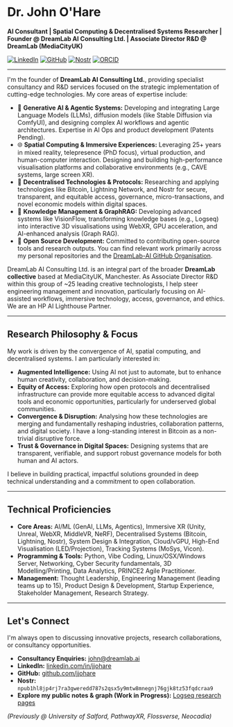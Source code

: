 # Dr. John O'Hare

**AI Consultant | Spatial Computing & Decentralised Systems Researcher | Founder @ DreamLab AI Consulting Ltd. | Associate Director R&D @ DreamLab (MediaCityUK)**

[![LinkedIn](https://img.shields.io/badge/LinkedIn-jjohare-blue?style=flat&logo=linkedin)](https://www.linkedin.com/in/jjohare/) [![GitHub](https://img.shields.io/badge/GitHub-jjohare-lightgrey?style=flat&logo=github)](https://github.com/jjohare) [![Nostr](https://img.shields.io/badge/Nostr-npub…aa9-purple?style=flat)](https://snort.social/p/npub1hl8jp4rj7ra3gweredd787s2qsx5y9mtw8mnegnj76gjk8tz53fqdcraa9) [![ORCID](https://img.shields.io/badge/ORCID-0000--0001--5209--7754-brightgreen?style=flat&logo=orcid)](https://orcid.org/0000-0001-5209-7754)

---

I'm the founder of **DreamLab AI Consulting Ltd.**, providing specialist consultancy and R&D services focused on the strategic implementation of cutting-edge technologies. My core areas of expertise include:

*   🤖 **Generative AI & Agentic Systems:** Developing and integrating Large Language Models (LLMs), diffusion models (like Stable Diffusion via ComfyUI), and designing complex AI workflows and agentic architectures. Expertise in AI Ops and product development (Patents Pending).
*   🌐 **Spatial Computing & Immersive Experiences:** Leveraging 25+ years in mixed reality, telepresence (PhD focus), virtual production, and human-computer interaction. Designing and building high-performance visualisation platforms and collaborative environments (e.g., CAVE systems, large screen XR).
*   🔗 **Decentralised Technologies & Protocols:** Researching and applying technologies like Bitcoin, Lightning Network, and Nostr for secure, transparent, and equitable access, governance, micro-transactions, and novel economic models within digital spaces.
*   🧠 **Knowledge Management & GraphRAG:** Developing advanced systems like VisionFlow, transforming knowledge bases (e.g., Logseq) into interactive 3D visualisations using WebXR, GPU acceleration, and AI-enhanced analysis (Graph RAG).
*   🔧 **Open Source Development:** Committed to contributing open-source tools and research outputs. You can find relevant work primarily across my personal repositories and the [DreamLab-AI GitHub Organisation](https://github.com/DreamLab-AI). <!-- Adjust org link if needed -->

DreamLab AI Consulting Ltd. is an integral part of the broader **DreamLab collective** based at MediaCityUK, Manchester. As Associate Director R&D within this group of ~25 leading creative technologists, I help steer engineering management and innovation, particularly focusing on AI-assisted workflows, immersive technology, access, governance, and ethics. We are an HP AI Lighthouse Partner.

---

## Research Philosophy & Focus

My work is driven by the convergence of AI, spatial computing, and decentralised systems. I am particularly interested in:

*   **Augmented Intelligence:** Using AI not just to automate, but to enhance human creativity, collaboration, and decision-making.
*   **Equity of Access:** Exploring how open protocols and decentralised infrastructure can provide more equitable access to advanced digital tools and economic opportunities, particularly for underserved global communities.
*   **Convergence & Disruption:** Analysing how these technologies are merging and fundamentally reshaping industries, collaboration patterns, and digital society. I have a long-standing interest in Bitcoin as a non-trivial disruptive force.
*   **Trust & Governance in Digital Spaces:** Designing systems that are transparent, verifiable, and support robust governance models for both human and AI actors.

I believe in building practical, impactful solutions grounded in deep technical understanding and a commitment to open collaboration.

---

## Technical Proficiencies

*   **Core Areas:** AI/ML (GenAI, LLMs, Agentics), Immersive XR (Unity, Unreal, WebXR, MiddleVR, NeRF), Decentralised Systems (Bitcoin, Lightning, Nostr), System Design & Integration, Cloud/vGPU, High-End Visualisation (LED/Projection), Tracking Systems (MoSys, Vicon).
*   **Programming & Tools:** Python, Vibe Coding, Linux/OSX/Windows Server, Networking, Cyber Security fundamentals, 3D Modelling/Printing, Data Analytics, PRINCE2 Agile Practitioner.
*   **Management:** Thought Leadership, Engineering Management (leading teams up to 15), Product Design & Development, Startup Experience, Stakeholder Management, Research Strategy.

---

## Let's Connect

I'm always open to discussing innovative projects, research collaborations, or consultancy opportunities.

*   **Consultancy Enquiries:** [john@dreamlab.ai](mailto:john@thedreamlab.uk) <!-- Or use john@xrsystems.uk if preferred -->
*   **LinkedIn:** [linkedin.com/in/jjohare](https://www.linkedin.com/in/jjohare/)
*   **GitHub:** [github.com/jjohare](https://github.com/jjohare)
*   **Nostr:** `npub1hl8jp4rj7ra3gweredd787s2qsx5y9mtw8mnegnj76gjk8tz53fqdcraa9`
*   **Explore my public notes & graph (Work in Progress):** [Logseq research pages](https://narrativegoldmine.com//#/graph)

*(Previously @ University of Salford, PathwayXR, Flossverse, Neocadia)*
